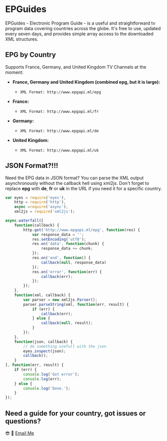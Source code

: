 # EPGuides

EPGuides - Electronic Program Guide - is a useful and straightforward tv program data covering countries across the globe. It's free to use, updated every seven days, and provides simple array access to the downloaded XML structures.

## EPG by Country

Supports France, Germany, and United Kingdom TV Channels at the moment:

 - **France, Germany and United Kingdom (combined epg, but it is large):**
 	- ```XML Format: http://www.epgapi.ml/epg```

 - **France:**
 	- ```XML Format: http://www.epgapi.ml/fr```

 - **Germany:**
 	- ```XML Format: http://www.epgapi.ml/de```

 - **United Kingdom:**
 	- ```XML Format: http://www.epgapi.ml/uk```

## JSON Format?!!!

Need the EPG data in JSON format? You can parse the XML output asynchronously without the callback hell using xml2js. Don't forget to replace **epg** with **de**, **fr** or **uk** in the URL if you need it for a specific country.

```javascript
var eyes = require('eyes'),
    http = require('http'),
    async =require('async'),
    xml2js = require('xml2js');

async.waterfall([
    function(callback) {
        http.get('http://www.epgapi.ml/epg', function(res) {
            var response_data = '';
            res.setEncoding('utf8');
            res.on('data', function(chunk) {
                response_data += chunk;
            });
            res.on('end', function() {
                callback(null, response_data)
            });
            res.on('error', function(err) {
                callback(err);
            });
        });
    },
    function(xml, callback) {
        var parser = new xml2js.Parser();
        parser.parseString(xml, function(err, result) {
            if (err) {
                callback(err);
            } else {
                callback(null, result);
            }
        });
    },
    function(json, callback) {
        // do something usefull with the json
        eyes.inspect(json);
        callback();
    }
], function(err, result) {
    if (err) {
        console.log('Got error');
        console.log(err);
    } else {
        console.log('Done.');
    }
});
```

## Need a guide for your country, got issues or questions?

:sunglasses: :wave: [Email Me](mailto:oketunjifinbarrs@gmail.com)